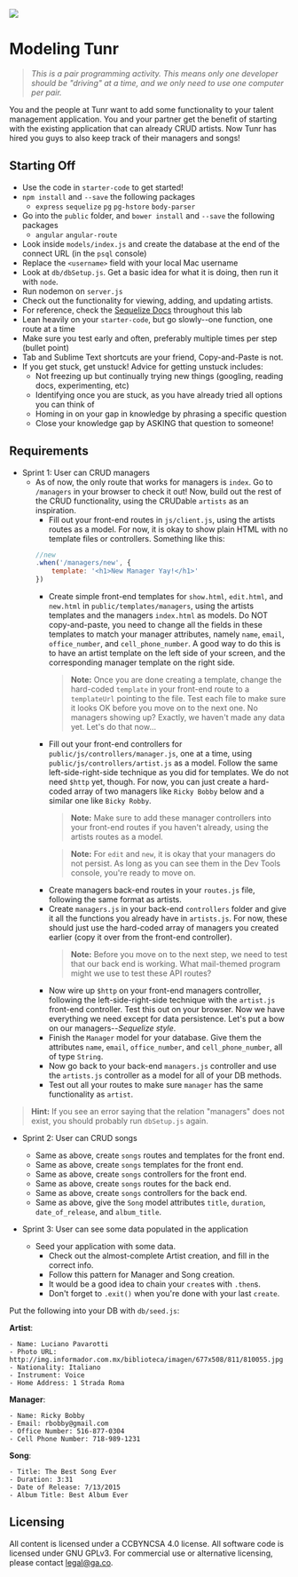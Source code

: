 <!--10:50 10 minutes for setup -->

![](https://ga-dash.s3.amazonaws.com/production/assets/logo-9f88ae6c9c3871690e33280fcf557f33.png)

# Modeling Tunr

> _This is a pair programming activity.  This means only one developer should be "driving" at a time, and we only need to use one computer per pair._

You and the people at Tunr want to add some functionality to your talent management application. You and your partner get the benefit of starting with the existing application that can already CRUD artists. Now Tunr has hired you guys to also keep track of their managers and songs!

<!--Show the fully functioning artist part first -->

## Starting Off

* Use the code in `starter-code` to get started!
* `npm install` and `--save` the following packages
	* `express` `sequelize` `pg` `pg-hstore` `body-parser`
* Go into the `public` folder, and `bower install` and `--save` the following packages
	* `angular` `angular-route`
* Look inside `models/index.js` and create the database at the end of the connect URL (in the `psql` console)
* Replace the `<username>` field with your local Mac username
* Look at `db/dbSetup.js`. Get a basic idea for what it is doing, then run it with `node`.
* Run nodemon on `server.js`
* Check out the functionality for viewing, adding, and updating artists.
* For reference, check the [Sequelize Docs](http://docs.sequelizejs.com/en/latest/) throughout this lab
* Lean heavily on your `starter-code`, but go slowly--one function, one route at a time
* Make sure you test early and often, preferably multiple times per step (bullet point)
* Tab and Sublime Text shortcuts are your friend, Copy-and-Paste is not.
* If you get stuck, get unstuck! Advice for getting unstuck includes:
	* Not freezing up but continually trying new things (googling, reading docs, experimenting, etc)
	* Identifying once you are stuck, as you have already tried all options you can think of
	* Homing in on your gap in knowledge by phrasing a specific question
	* Close your knowledge gap by ASKING that question to someone!

## Requirements

<!--Instructor should model the entire `show` route all the way through to the back end. Devs will be at half-mast for this.  Then turn over to devs to code themselves.-->

<!--20-25 minutes for this -->

- Sprint 1: User can CRUD managers
  - As of now, the only route that works for managers is `index`.  Go to `/managers` in your browser to check it out!  Now, build out the rest of the CRUD functionality, using the CRUDable `artists` as an inspiration.
	  - Fill out your front-end routes in `js/client.js`, using the artists routes as a model.  For now, it is okay to show plain HTML with no template files or controllers.  Something like this: 
	```js
	//new
	.when('/managers/new', {
		template: '<h1>New Manager Yay!</h1>'
	})	
	```
	  - Create simple front-end templates for `show.html`, `edit.html`, and `new.html` in `public/templates/managers`, using the artists templates and the managers `index.html` as models.  Do NOT copy-and-paste, you need to change all the fields in these templates to match your manager attributes, namely `name`, `email`, `office_number`, and `cell_phone_number`.  A good way to do this is to have an artist template on the left side of your screen, and the corresponding manager template on the right side.<blockquote>**Note:** Once you are done creating a template, change the hard-coded `template` in your front-end route to a `templateUrl` pointing to the file.  Test each file to make sure it looks OK before you move on to the next one. No managers showing up?  Exactly, we haven't made any data yet.  Let's do that now...</blockquote>
	  - Fill out your front-end controllers for `public/js/controllers/manager.js`, one at a time, using `public/js/controllers/artist.js` as a model. Follow the same left-side-right-side technique as you did for templates. We do not need `$http` yet, though.  For now, you can just create a hard-coded array of two managers like `Ricky Bobby` below and a similar one like `Bicky Robby`. <blockquote>**Note:** Make sure to add these manager controllers into your front-end routes if you haven't already, using the artists routes as a model.</blockquote><blockquote>**Note:** For `edit` and `new`, it is okay that your managers do not persist.  As long as you can see them in the Dev Tools console, you're ready to move on.</blockquote>
	  - Create managers back-end routes in your `routes.js` file, following the same format as artists.  
	  - Create `managers.js` in your back-end `controllers` folder and give it all the functions you already have in `artists.js`.  For now, these should just use the hard-coded array of managers you created earlier (copy it over from the front-end controller).<blockquote>**Note:** Before you move on to the next step, we need to test that our back end is working.  What mail-themed program might we use to test these API routes?</blockquote>
	  - Now wire up `$http` on your front-end managers controller, following the left-side-right-side technique with the `artist.js` front-end controller.  Test this out on your browser.  Now we have everything we need except for data persistence.  Let's put a bow on our managers--*Sequelize style*.
	  - Finish the `Manager` model for your database. Give them the attributes `name`, `email`, `office_number`, and `cell_phone_number`, all of type `String`.
	  - Now go back to your back-end `managers.js` controller and use the `artists.js` controller as a model for all of your DB methods.
	  - Test out all your routes to make sure `manager` has the same functionality as `artist`.

>**Hint:** If you see an error saying that the relation "managers" does not exist, you should probably run `dbSetup.js` again.

- Sprint 2: User can CRUD songs
  - Same as above, create `songs` routes and templates for the front end.
  - Same as above, create `songs` templates for the front end.  
  - Same as above, create `songs` controllers for the front end.  
  - Same as above, create `songs` routes for the back end.
  - Same as above, create `songs` controllers for the back end.
  - Same as above, give the `Song` model attributes `title`, `duration`, `date_of_release`, and `album_title`.

- Sprint 3: User can see some data populated in the application

  - Seed your application with some data. 
  	- Check out the almost-complete Artist creation, and fill in the correct info.
	- Follow this pattern for Manager and Song creation.
	- It would be a good idea to chain your `create`s with `.then`s.  
	- Don't forget to `.exit()` when you're done with your last `create`.
  
Put the following into your DB with `db/seed.js`:

  **Artist**:  

    - Name: Luciano Pavarotti
    - Photo URL: http://img.informador.com.mx/biblioteca/imagen/677x508/811/810055.jpg
    - Nationality: Italiano
    - Instrument: Voice
    - Home Address: 1 Strada Roma

  **Manager**:  

    - Name: Ricky Bobby
    - Email: rbobby@gmail.com
    - Office Number: 516-877-0304  
    - Cell Phone Number: 718-989-1231

  **Song**:  
  
    - Title: The Best Song Ever
    - Duration: 3:31
    - Date of Release: 7/13/2015
    - Album Title: Best Album Ever

## Licensing
All content is licensed under a CC­BY­NC­SA 4.0 license.
All software code is licensed under GNU GPLv3. For commercial use or alternative licensing, please contact legal@ga.co.
